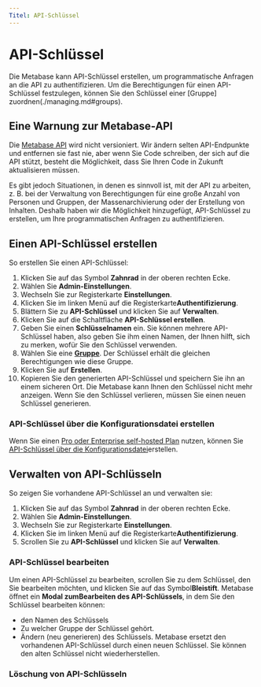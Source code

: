 ```yaml
---
Titel: API-Schlüssel
---
```



# API-Schlüssel


Die Metabase kann API-Schlüssel erstellen, um programmatische Anfragen an die API zu authentifizieren. Um die Berechtigungen für einen API-Schlüssel festzulegen, können Sie den Schlüssel einer [Gruppe] zuordnen(./managing.md#groups).


## Eine Warnung zur Metabase-API


Die [Metabase API](../api.html) wird nicht versioniert. Wir ändern selten API-Endpunkte und entfernen sie fast nie, aber wenn Sie Code schreiben, der sich auf die API stützt, besteht die Möglichkeit, dass Sie Ihren Code in Zukunft aktualisieren müssen.


Es gibt jedoch Situationen, in denen es sinnvoll ist, mit der API zu arbeiten, z. B. bei der Verwaltung von Berechtigungen für eine große Anzahl von Personen und Gruppen, der Massenarchivierung oder der Erstellung von Inhalten. Deshalb haben wir die Möglichkeit hinzugefügt, API-Schlüssel zu erstellen, um Ihre programmatischen Anfragen zu authentifizieren.


## Einen API-Schlüssel erstellen


So erstellen Sie einen API-Schlüssel:


1. Klicken Sie auf das Symbol **Zahnrad** in der oberen rechten Ecke.
2. Wählen Sie **Admin-Einstellungen**.
3. Wechseln Sie zur Registerkarte **Einstellungen**.
4. Klicken Sie im linken Menü auf die Registerkarte**Authentifizierung**.
5. Blättern Sie zu **API-Schlüssel** und klicken Sie auf **Verwalten**.
6. Klicken Sie auf die Schaltfläche **API-Schlüssel erstellen**.
7. Geben Sie einen **Schlüsselnamen** ein. Sie können mehrere API-Schlüssel haben, also geben Sie ihm einen Namen, der Ihnen hilft, sich zu merken, wofür Sie den Schlüssel verwenden.
8. Wählen Sie eine **[Gruppe](./managing.md#groups)**. Der Schlüssel erhält die gleichen Berechtigungen wie diese Gruppe.
9. Klicken Sie auf **Erstellen**.
10. Kopieren Sie den generierten API-Schlüssel und speichern Sie ihn an einem sicheren Ort. Die Metabase kann Ihnen den Schlüssel nicht mehr anzeigen. Wenn Sie den Schlüssel verlieren, müssen Sie einen neuen Schlüssel generieren.


### API-Schlüssel über die Konfigurationsdatei erstellen


Wenn Sie einen [Pro oder Enterprise self-hosted Plan](https://www.metabase.com/pricing/) nutzen, können Sie [API-Schlüssel über die Konfigurationsdatei](../configuring-metabase/config-file.md#api-keys)erstellen.


## Verwalten von API-Schlüsseln


So zeigen Sie vorhandene API-Schlüssel an und verwalten sie:


1. Klicken Sie auf das Symbol **Zahnrad** in der oberen rechten Ecke.
2. Wählen Sie **Admin-Einstellungen**.
3. Wechseln Sie zur Registerkarte **Einstellungen**.
4. Klicken Sie im linken Menü auf die Registerkarte**Authentifizierung**.
5. Scrollen Sie zu **API-Schlüssel** und klicken Sie auf **Verwalten**.


### API-Schlüssel bearbeiten


Um einen API-Schlüssel zu bearbeiten, scrollen Sie zu dem Schlüssel, den Sie bearbeiten möchten, und klicken Sie auf das Symbol**Bleistift**. Metabase öffnet ein **Modal zumBearbeiten des API-Schlüssels**, in dem Sie den Schlüssel bearbeiten können:


- den Namen des Schlüssels
- Zu welcher Gruppe der Schlüssel gehört.
- Ändern (neu generieren) des Schlüssels. Metabase ersetzt den vorhandenen API-Schlüssel durch einen neuen Schlüssel. Sie können den alten Schlüssel nicht wiederherstellen.


### Löschung von API-Schlüsseln
